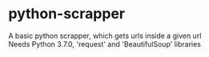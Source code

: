 # python-scrapper
A basic python scrapper, which gets urls inside a given url<br/>
Needs Python 3.7.0, 'request' and 'BeautifulSoup' libraries
